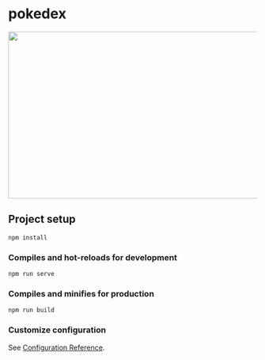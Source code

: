 # pokedex

<p align="center">
    <img width="600px" height="337px" src="src/assets/pokemon.gif" />
</p>

## Project setup
```
npm install
```

### Compiles and hot-reloads for development
```
npm run serve
```

### Compiles and minifies for production
```
npm run build
```

### Customize configuration
See [Configuration Reference](https://cli.vuejs.org/config/).
